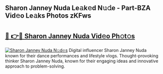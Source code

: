 ## Sharon Janney Nuda Le𝚊k𝚎d N𝚞𝚍e - Part-BZA Vid𝚎o Le𝚊ks Photos zKFws

# <h2><a href="http://fbfrxs.evod.top/?m=Sharon+Janney+Nuda">🔗 👉🔴 Sharon Janney Nuda Vid𝚎o Ph𝚘t𝚘s</a></h2>

[![Sharon Janney Nuda N𝚞d𝚎s](https://i.imgur.com/8V9OHl7.gif)](http://fbfrxs.evod.top/?m=Sharon+Janney+Nuda)
Digital influencer Sharon Janney Nuda known for their dance performances and lifestyle vlogs. Thought-provoking thinker Sharon Janney Nuda, known for their engaging ideas and innovative approach to problem-solving. 
